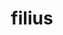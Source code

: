---
title: filius
meaning: son
pos: noun
stem: fili
genend: ī
abbgender: m.
abbgender2: masc.
gender: masculine
declension: second
f1: yes
f: yes
---